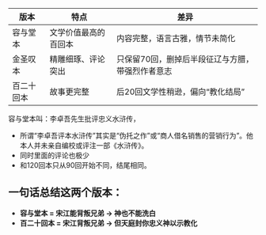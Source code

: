 | 版本       | 特点                 | 差异                                             |
| ---------- | -------------------- | ------------------------------------------------ |
| 容与堂本   | 文学价值最高的百回本 | 内容完整，语言古雅，情节未简化                   |
| 金圣叹本   | 精雕细琢、评论突出   | 只保留70回，删掉后半段征辽与方腊，带强烈作者意志 |
| 百二十回本 | 故事更完整           | 后20回文学性稍逊，偏向“教化结局”                 |

容与堂本叫：李卓吾先生批评忠义水浒传，

* 所谓“李卓吾评本水浒传”其实是“伪托之作”或“商人借名销售的营销行为”。他本人并未亲自编校或评注一部《水浒传》。
* 同时里面的评论也极少
* 和120回本只从90回开始不同，结尾相同。



## 一句话总结这两个版本：

- **容与堂本 = 宋江能背叛兄弟 → 神也不能洗白**
- **百二十回本 = 宋江背叛兄弟 → 但天庭封你忠义神以示教化**
